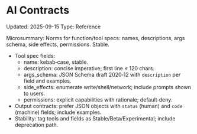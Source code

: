 # AI Contracts
Updated: 2025-09-15
Type: Reference

Microsummary: Norms for function/tool specs: names, descriptions, args schema, side effects, permissions. Stable.

- Tool spec fields:
  - name: kebab‑case, stable.
  - description: concise imperative; first line ≤ 120 chars.
  - args_schema: JSON Schema draft 2020‑12 with `description` per field and examples.
  - side_effects: enumerate write/shell/network; include prompts shown to users.
  - permissions: explicit capabilities with rationale; default‑deny.
- Output contracts: prefer JSON objects with `status` (human) and `code` (machine) fields; include examples.
- Stability: tag tools and fields as Stable/Beta/Experimental; include deprecation path.

